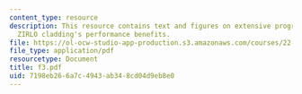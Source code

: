 ```yaml
---
content_type: resource
description: This resource contains text and figures on extensive programs demonstrate
  ZIRLO cladding's performance benefits.
file: https://ol-ocw-studio-app-production.s3.amazonaws.com/courses/22-314j-structural-mechanics-in-nuclear-power-technology-fall-2006/7198eb266a7c4943ab348cd04d9eb8e0_f3.pdf
file_type: application/pdf
resourcetype: Document
title: f3.pdf
uid: 7198eb26-6a7c-4943-ab34-8cd04d9eb8e0
---
```

